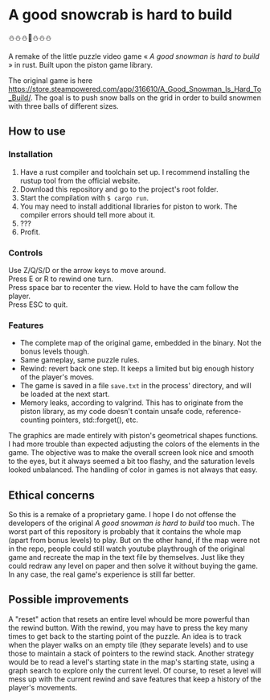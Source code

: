 # A good snowcrab is hard to build

⛄️⛄️⛄️🦀️⛄️⛄️⛄️

A remake of the little puzzle video game « *A good snowman is hard to build* » in rust. Built upon the piston game library.

The original game is here https://store.steampowered.com/app/316610/A_Good_Snowman_Is_Hard_To_Build/. The goal is to push snow balls on the grid in order to build snowmen with three balls of different sizes.

## How to use

### Installation

1. Have a rust compiler and toolchain set up. I recommend installing the rustup tool from the official website.
2. Download this repository and go to the project's root folder.
3. Start the compilation with `$ cargo run`.
4. You may need to install additional libraries for piston to work. The compiler errors should tell more about it.
5. ???
6. Profit.

### Controls

Use Z/Q/S/D or the arrow keys to move around.  
Press E or R to rewind one turn.  
Press space bar to recenter the view. Hold to have the cam follow the player.  
Press ESC to quit.  

### Features

* The complete map of the original game, embedded in the binary. Not the bonus levels though.
* Same gameplay, same puzzle rules.
* Rewind: revert back one step. It keeps a limited but big enough history of the player's moves.
* The game is saved in a file `save.txt` in the process' directory, and will be loaded at the next start.
* Memory leaks, according to valgrind. This has to originate from the piston library, as my code doesn't contain unsafe code, reference-counting pointers, std::forget(), etc.

The graphics are made entirely with piston's geometrical shapes functions. I had more trouble than expected adjusting the colors of the elements in the game. The objective was to make the overall screen look nice and smooth to the eyes, but it always seemed a bit too flashy, and the saturation levels looked unbalanced. The handling of color in games is not always that easy.

## Ethical concerns

So this is a remake of a proprietary game. I hope I do not offense the developers of the original *A good snowman is hard to build* too much. The worst part of this repository is probably that it contains the whole map (apart from bonus levels) to play. But on the other hand, if the map were not in the repo, people could still watch youtube playthrough of the original game and recreate the map in the text file by themselves. Just like they could redraw any level on paper and then solve it without buying the game. In any case, the real game's experience is still far better.

## Possible improvements

A "reset" action that resets an entire level whould be more powerful than the rewind button. With the rewind, you may have to press the key many times to get back to the starting point of the puzzle. An idea is to track when the player walks on an empty tile (they separate levels) and to use those to maintain a stack of pointers to the rewind stack. Another strategy would be to read a level's starting state in the map's starting state, using a graph search to explore only the current level. Of course, to reset a level will mess up with the current rewind and save features that keep a history of the player's movements.
